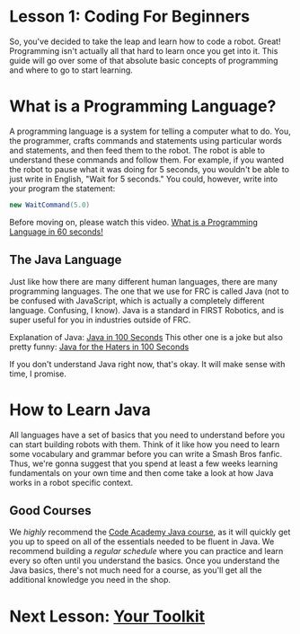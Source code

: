 # Lesson 1: Coding For Beginners
So, you've decided to take the leap and learn how to code a robot. Great! Programming isn't actually all that hard to learn once you get into it. This guide will go over some of that absolute basic concepts of programming and where to go to start learning.

# What is a Programming Language?
A programming language is a system for telling a computer what to do. You, the programmer, crafts commands and statements using particular words and statements, and then feed them to the robot. The robot is able to understand these commands and follow them. For example, if you wanted the robot to pause what it was doing for 5 seconds, you wouldn't be able to just write in English, "Wait for 5 seconds." You could, however, write into your program the statement:
```java
new WaitCommand(5.0)
```
Before moving on, please watch this video.
[What is a Programming Language in 60 seconds!](https://www.youtube.com/watch?v=XASY30EfGAc)
## The Java Language
Just like how there are many different human languages, there are many programming languages. The one that we use for FRC is called Java (not to be confused with JavaScript, which is actually a completely different language. Confusing, I know). Java is a standard in FIRST Robotics, and is super useful for you in industries outside of FRC.

Explanation of Java: [Java in 100 Seconds](https://www.youtube.com/watch?v=l9AzO1FMgM8)
This other one is a joke but also pretty funny: [Java for the Haters in 100 Seconds](https://www.youtube.com/watch?v=m4-HM_sCvtQ)

If you don't understand Java right now, that's okay. It will make sense with time, I promise.

# How to Learn Java
All languages have a set of basics that you need to understand before you can start building robots with them. Think of it like how you need to learn some vocabulary and grammar before you can write a Smash Bros fanfic. Thus, we're gonna suggest that you spend at least a few weeks learning fundamentals on your own time and then come take a look at how Java works in a robot specific context.
## Good Courses
We *highly* recommend the [Code Academy Java course](https://www.codecademy.com/learn/learn-java), as it will quickly get you up to speed on all of the essentials needed to be fluent in Java. We recommend building a *regular schedule* where you can practice and learn every so often until you understand the basics.
Once you understand the Java basics, there's not much need for a course, as you'll get all the additional knowledge you need in the shop.
# Next Lesson: [Your Toolkit](./Your_Toolkit.md)
